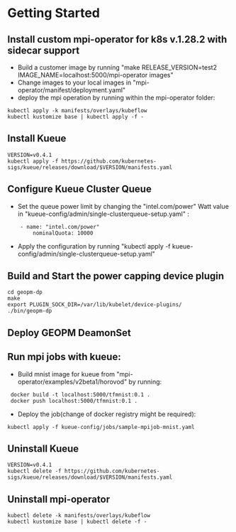 # Getting Started

## Install custom mpi-operator for k8s v.1.28.2 with sidecar support
* Build a customer image by running "make RELEASE_VERSION=test2 IMAGE_NAME=localhost:5000/mpi-operator images"
* Change images to your local images in "mpi-operator/manifest/deployment.yaml"
* deploy the mpi operation by running within the mpi-operator folder:
```
kubectl apply -k manifests/overlays/kubeflow
kubectl kustomize base | kubectl apply -f -
```
## Install Kueue
```
VERSION=v0.4.1
kubectl apply -f https://github.com/kubernetes-sigs/kueue/releases/download/$VERSION/manifests.yaml
```
## Configure Kueue Cluster Queue
* Set the queue power limit by changing the "intel.com/power" Watt value in  "kueue-config/admin/single-clusterqueue-setup.yaml" :
```
    - name: "intel.com/power"
        nominalQuota: 10000
```
* Apply the configuration by running "kubectl apply -f kueue-config/admin/single-clusterqueue-setup.yaml"
## Build and Start the power capping device plugin
```
cd geopm-dp
make
export PLUGIN_SOCK_DIR=/var/lib/kubelet/device-plugins/
./bin/geopm-dp
```
## Deploy GEOPM DeamonSet
## Run mpi jobs with kueue:
* Build mnist image for kueue from "mpi-operator/examples/v2beta1/horovod" by running:
```
 docker build -t localhost:5000/tfmnist:0.1 .
 docker push localhost:5000/tfmnist:0.1 .
```

* Deploy the job(change of docker registry might be required):
```
kubectl apply -f kueue-config/jobs/sample-mpijob-mnist.yaml
```

## Uninstall Kueue
```
VERSION=v0.4.1
kubectl delete -f https://github.com/kubernetes-sigs/kueue/releases/download/$VERSION/manifests.yaml
```
## Uninstall mpi-operator
```
kubectl delete -k manifests/overlays/kubeflow
kubectl kustomize base | kubectl delete -f -
```